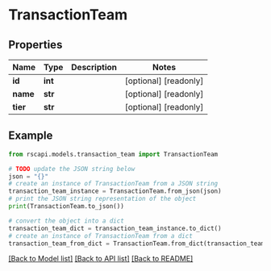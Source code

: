 # TransactionTeam


## Properties

Name | Type | Description | Notes
------------ | ------------- | ------------- | -------------
**id** | **int** |  | [optional] [readonly] 
**name** | **str** |  | [optional] [readonly] 
**tier** | **str** |  | [optional] [readonly] 

## Example

```python
from rscapi.models.transaction_team import TransactionTeam

# TODO update the JSON string below
json = "{}"
# create an instance of TransactionTeam from a JSON string
transaction_team_instance = TransactionTeam.from_json(json)
# print the JSON string representation of the object
print(TransactionTeam.to_json())

# convert the object into a dict
transaction_team_dict = transaction_team_instance.to_dict()
# create an instance of TransactionTeam from a dict
transaction_team_from_dict = TransactionTeam.from_dict(transaction_team_dict)
```
[[Back to Model list]](../README.md#documentation-for-models) [[Back to API list]](../README.md#documentation-for-api-endpoints) [[Back to README]](../README.md)


